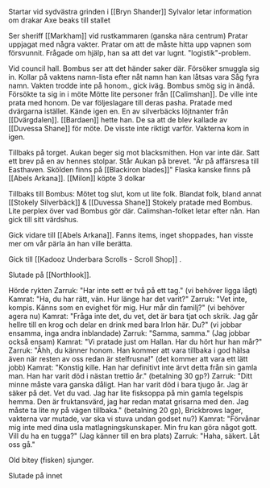 Startar vid sydvästra grinden i [[Bryn Shander]]
Sylvalor letar information om drakar
Axe beaks till stallet

Ser sheriff [[Markham]] vid rustkammaren (ganska nära centrum)
Pratar uppjagat med några vakter.
Pratar om att de måste hitta upp vapnen som försvunnit.
Frågade om hjälp, han sa att det var lugnt. "logistik"-problem.

Vid council hall. Bombus ser att det händer saker där. 
Försöker smuggla sig in. Kollar på vaktens namn-lista efter nåt namn han kan låtsas vara
Såg fyra namn. Vakten trodde inte på honom., gick iväg.
Bombus smög sig in ändå. Försökte ta sig in i möte
Mötte lite personer från [[Calimshan]]. De ville inte prata med honom. De var följeslagare till deras pasha.
Pratade med dvärgarna istället. Kände igen en. En av silverbäcks löjtnanter från [[Dvärgdalen]]. [[Bardaen]] hette han.
De sa att de blev kallade av [[Duvessa Shane]] för möte. De visste inte riktigt varför.
Vakterna kom in igen.

Tillbaks på torget.
Aukan beger sig mot blacksmithen. Hon var inte där. Satt ett brev på en av hennes stolpar. Står Aukan på brevet. "Är på affärsresa till Easthaven. Skölden finns på [[Blackiron blades]]"
Flaska kanske finns på [[Abels Arkana]].
[[Milon]] köpte 3 dolkar


Tillbaks till Bombus:
Mötet tog slut, kom ut lite folk. Blandat folk, bland annat [[Stokely Silverbäck]] & [[Duvessa Shane]] 
Stokely pratade med Bombus. Lite perplex över vad Bombus gör där. Calimshan-folket letar efter nån. Han gick till sitt värdshus.

Gick vidare till [[Abels Arkana]]. Fanns items, inget shoppades, han visste mer om vår pärla än han ville berätta.

Gick till [[Kadooz  Underbara Scrolls - Scroll Shop]] .

Slutade på [[Northlook]].

Hörde rykten
Zarruk: "Har inte sett er två på ett tag." (vi behöver ligga lågt)
Kamrat: "Ha, du har rätt, vän. Hur länge har det varit?" 
Zarruk: "Vet inte, kompis. Känns som en evighet för mig. Hur mår din familj?" (vi behöver agera nu) Kamrat: "Fråga inte det, du vet, det är bara tjat och skrik. Jag går hellre till en krog och delar en drink med bara lrlon här. Du?" (vi jobbar ensamma, inga andra inblandade) 
Zarruk: "Samma, samma." (Jag jobbar också ensam)
Kamrat: "Vi pratade just om Hallan. Har du hört hur han mår?" 
Zarruk: "Åhh, du känner honom. Han kommer att vara tillbaka i god hälsa även när resten av oss redan är stelfrusna!" (det kommer att vara ett lätt jobb)
Kamrat: "Konstig kille. Han har definitivt inte ärvt detta från sin gamla man. Han har varit död i nästan trettio år." (betalning 30 gp?)
Zarruk: "Ditt minne måste vara ganska dåligt. Han har varit död i bara tjugo år. Jag är säker på det. Vet du vad. Jag har lite fisksoppa på min gamla tegelspis hemma. Den är fruktansvärd, jag har redan matat grisarna med den. Jag måste ta lite ny på vägen tillbaka." (betalning 20 gp), Brickbrows lager, vakterna var mutade, var ska vi stuva undan godset nu?) 
Kamrat: "Förvånar mig inte med dina usla matlagningskunskaper. Min fru kan göra något gott. Vill du ha en tugga?" (Jag känner till en bra plats)
Zarruk: "Haha, säkert. Låt oss gå."

Old bitey (fisken) sjunger.


Slutade på innet